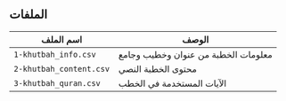 ## الملفات

| اسم الملف  | الوصف |
| ------------- | ------------- |
| `1-khutbah_info.csv`  | معلومات الخطبة من عنوان وخطيب وجامع  |
| `2-khutbah_content.csv`  | محتوى الخطبة النصي  |
| `3-khutbah_quran.csv`  | الآيات المستخدمة في الخطب  |

